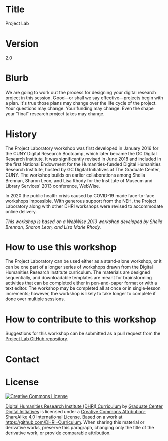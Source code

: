 # Title

Project Lab

# Version

2.0

# Blurb

We are going to work out the process for designing your digital research project in this session. Good—or shall we say effective—projects begin with a plan. It's true those plans may change over the life cycle of the project. Your questions may change. Your funding may change. Even the shape your "final" research project takes may change. 

# History

The Project Laboratory workshop was first developed in January 2016 for the CUNY Digital Research Bootcamp, which later became the GC Digital Research Institute. It was significantly revised in June 2018 and included in the first National Endowment for the Humanities-funded Digital Humanities Research Institute, hosted by GC Digital Initiatives at The Graduate Center, CUNY. The workshop builds on earlier collaborations among Sheila Brennan, Sharon Leon, and Lisa Rhody for the Institute of Museum and Library Services' 2013 conference, WebWise. 

In 2020 the public health crisis caused by COVID-19 made face-to-face workshops impossible. With generous support from the NEH, the Project Laboratory along with other DHRI workshops were revised to accommodate online delivery. 

*This workshop is based on a WebWise 2013 workshop developed by Sheila Brennan, Sharon Leon, and Lisa Marie Rhody.*

# How to use this workshop

The Project Laboratory can be used either as a stand-alone workshop, or it can be one part of a longer series of workshops drawn from the Digital Humanities Research Institute curriculum. The materials are designed sequentially, and downloadable templates are meant for brainstorming activities that can be completed either in pen-and-paper format or with a text editor. The workshop may be completed all at once or in single-lesson increments; however, the workshop is likely to take longer to complete if done over multiple sessions.

# How to contribute to this workshop

Suggestions for this workshop can be submitted as a pull request from the [Project Lab GitHub repository](https://github.com/DHRI-Curriculum/project-lab).

# Contact

<!-- TODO: insert contact information -->

# License

[![Creative Commons License](https://i.creativecommons.org/l/by-sa/4.0/88x31.png)](http://creativecommons.org/licenses/by-sa/4.0/)

[Digital Humanities Research Institute (DHRI) Curriculum](http://purl.org/dc/terms/) by [Graduate Center Digital Initiatives](https://gcdi.commons.gc.cuny.edu/) is licensed under a [Creative Commons Attribution-ShareAlike 4.0 International License](http://creativecommons.org/licenses/by-sa/4.0/). Based on a work at <https://github.com/DHRI-Curriculum>. When sharing this material or derivative works, preserve this paragraph, changing only the title of the derivative work, or provide comparable attribution.
